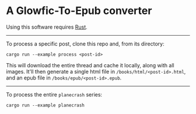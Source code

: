 # A Glowfic-To-Epub converter

Using this software requires [Rust](https://www.rust-lang.org/tools/install).

---

To process a specific post, clone this repo and, from its directory:
```
cargo run --example process <post-id>
```

This will download the entire thread and cache it locally, along with all images.
It'll then generate a single html file in `/books/html/<post-id>.html`, and an epub file in `/books/epub/<post-id>.epub`.

---

To process the entire `planecrash` series:
```
cargo run --example planecrash
```
